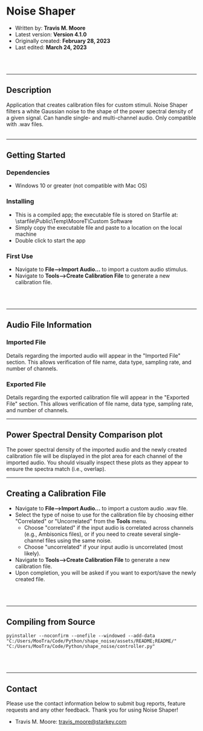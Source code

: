 # **Noise Shaper**

- Written by: **Travis M. Moore**
- Latest version: **Version 4.1.0**
- Originally created: **February 28, 2023**
- Last edited: **March 24, 2023**
<br>
<br>

---

## Description
Application that creates calibration files for custom stimuli. Noise Shaper filters a white Gaussian noise to the shape of the power spectral density of a given signal. Can handle single- and multi-channel audio. Only compatible with .wav files. 
<br>
<br>

---

## Getting Started

### Dependencies

- Windows 10 or greater (not compatible with Mac OS)

### Installing

- This is a compiled app; the executable file is stored on Starfile at: \\starfile\Public\Temp\MooreT\Custom Software
- Simply copy the executable file and paste to a location on the local machine
- Double click to start the app

### First Use
- Navigate to **File-->Import Audio...** to import a custom audio stimulus. 
- Navigate to **Tools-->Create Calibration File** to generate a new calibration file.
<br>
<br>

---

## Audio File Information
### Imported File
Details regarding the imported audio will appear in the "Imported File" section. This allows verification of file name, data type, sampling rate, and number of channels.

### Exported File
Details regarding the exported calibration file will appear in the "Exported File" section. This allows verification of file name, data type, sampling rate, and number of channels.

---

## Power Spectral Density Comparison plot
The power spectral density of the imported audio and the newly created calibration file will be displayed in the plot area for each channel of the imported audio. You should visually inspect these plots as they appear to ensure the spectra match (i.e., overlap). 

---

## Creating a Calibration File
- Navigate to **File-->Import Audio...** to import a custom audio .wav file. 
- Select the type of noise to use for the calibration file by choosing either "Correlated" or "Uncorrelated" from the **Tools** menu. 
    - Choose "correlated" if the input audio is correlated across channels (e.g., Ambisonics files), or if you need to create several single-channel files using the same noise. 
    - Choose "uncorrelated" if your input audio is uncorrelated (most likely).
- Navigate to **Tools-->Create Calibration File** to generate a new calibration file.
- Upon completion, you will be asked if you want to export/save the newly created file.
<br>
<br>

---

## Compiling from Source
```
pyinstaller --noconfirm --onefile --windowed --add-data "C:/Users/MooTra/Code/Python/shape_noise/assets/README;README/"  "C:/Users/MooTra/Code/Python/shape_noise/controller.py"
```
<br>
<br>

---

## Contact
Please use the contact information below to submit bug reports, feature requests and any other feedback. Thank you for using Noise Shaper!

- Travis M. Moore: travis_moore@starkey.com
